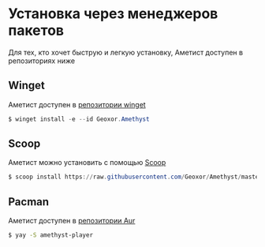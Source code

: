 # Установка через менеджеров пакетов

Для тех, кто хочет быструю и легкую установку, Аметист доступен в репозиториях ниже

## Winget
Аметист доступен в [репозитории winget](https://github.com/microsoft/winget-pkgs/tree/master/manifests/g/Geoxor/Amethyst)
```powershell
$ winget install -e --id Geoxor.Amethyst
```

## Scoop
Аметист можно установить с помощью [Scoop](https://scoop.sh/)
```powershell
$ scoop install https://raw.githubusercontent.com/Geoxor/Amethyst/master/manifests/scoop/amethyst.json
```

## Pacman
Аметист доступен в [репозитории Aur](https://aur.archlinux.org/packages/amethyst-player)
```sh
$ yay -S amethyst-player
```
